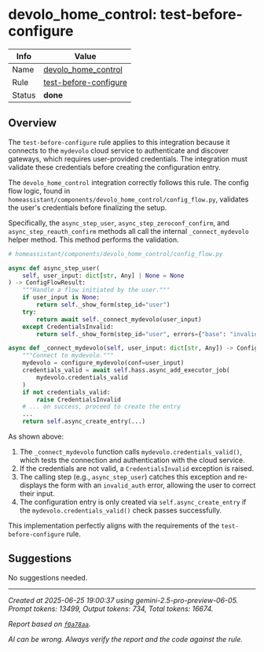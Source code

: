# devolo_home_control: test-before-configure

| Info   | Value                                                                    |
|--------|--------------------------------------------------------------------------|
| Name   | [devolo_home_control](https://www.home-assistant.io/integrations/devolo_home_control/) |
| Rule   | [test-before-configure](https://developers.home-assistant.io/docs/core/integration-quality-scale/rules/test-before-configure)                                                     |
| Status | **done**                                                                 |

## Overview

The `test-before-configure` rule applies to this integration because it connects to the `mydevolo` cloud service to authenticate and discover gateways, which requires user-provided credentials. The integration must validate these credentials before creating the configuration entry.

The `devolo_home_control` integration correctly follows this rule. The config flow logic, found in `homeassistant/components/devolo_home_control/config_flow.py`, validates the user's credentials before finalizing the setup.

Specifically, the `async_step_user`, `async_step_zeroconf_confirm`, and `async_step_reauth_confirm` methods all call the internal `_connect_mydevolo` helper method. This method performs the validation.

```python
# homeassistant/components/devolo_home_control/config_flow.py

async def async_step_user(
    self, user_input: dict[str, Any] | None = None
) -> ConfigFlowResult:
    """Handle a flow initiated by the user."""
    if user_input is None:
        return self._show_form(step_id="user")
    try:
        return await self._connect_mydevolo(user_input)
    except CredentialsInvalid:
        return self._show_form(step_id="user", errors={"base": "invalid_auth"})

async def _connect_mydevolo(self, user_input: dict[str, Any]) -> ConfigFlowResult:
    """Connect to mydevolo."""
    mydevolo = configure_mydevolo(conf=user_input)
    credentials_valid = await self.hass.async_add_executor_job(
        mydevolo.credentials_valid
    )
    if not credentials_valid:
        raise CredentialsInvalid
    # ... on success, proceed to create the entry
    ...
    return self.async_create_entry(...)
```

As shown above:
1.  The `_connect_mydevolo` function calls `mydevolo.credentials_valid()`, which tests the connection and authentication with the cloud service.
2.  If the credentials are not valid, a `CredentialsInvalid` exception is raised.
3.  The calling step (e.g., `async_step_user`) catches this exception and re-displays the form with an `invalid_auth` error, allowing the user to correct their input.
4.  The configuration entry is only created via `self.async_create_entry` if the `mydevolo.credentials_valid()` check passes successfully.

This implementation perfectly aligns with the requirements of the `test-before-configure` rule.

## Suggestions

No suggestions needed.

---

_Created at 2025-06-25 19:00:37 using gemini-2.5-pro-preview-06-05. Prompt tokens: 13499, Output tokens: 734, Total tokens: 16674._

_Report based on [`f0a78aa`](https://github.com/home-assistant/core/tree/f0a78aadbe1ed91862f40c87da69b37962c1f0d7)._

_AI can be wrong. Always verify the report and the code against the rule._
